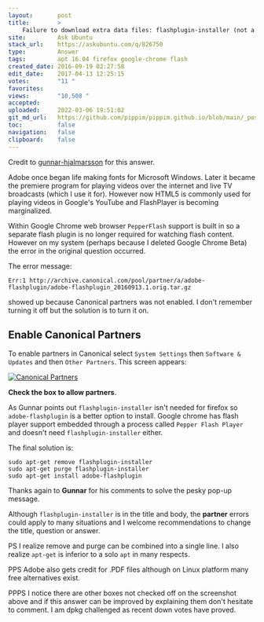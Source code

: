 ```yaml
---
layout:       post
title:        >
    Failure to download extra data files: flashplugin-installer (not a duplicate question)
site:         Ask Ubuntu
stack_url:    https://askubuntu.com/q/826750
type:         Answer
tags:         apt 16.04 firefox google-chrome flash
created_date: 2016-09-19 02:27:58
edit_date:    2017-04-13 12:25:15
votes:        "11 "
favorites:    
views:        "10,508 "
accepted:     
uploaded:     2022-03-06 19:51:02
git_md_url:   https://github.com/pippim/pippim.github.io/blob/main/_posts/2016/2016-09-19-Failure-to-download-extra-data-files_-flashplugin-installer-_not-a-duplicate-question_.md
toc:          false
navigation:   false
clipboard:    false
---
```


Credit to [gunnar-hjalmarsson][1] for this answer.

Adobe once began life making fonts for Microsoft Windows. Later it became the premiere program for playing videos over the internet and live TV broadcasts (which I use it for). However now HTML5 is commonly used for playing videos in Google's YouTube and FlashPlayer is becoming marginalized.

Within Google Chrome web browser `PepperFlash` support is built in so a separate flash plugin is no longer required for watching flash content. However on my system (perhaps because I deleted Google Chrome Beta) the error in the original question occurred.

The error message:

``` 
Err:1 http://archive.canonical.com/pool/partner/a/adobe-flashplugin/adobe-flashplugin_20160913.1.orig.tar.gz
```

showed up because Canonical partners was not enabled. I don't remember turning it off but the solution is to turn it on.

## Enable Canonical Partners


To enable partners in Canonical select `System Settings` then `Software & Updates` and then `Other Partners`. This screen appears:

[![Canonical Partners][2]][2]

**Check the box to allow partners**.

As Gunnar points out `flashplugin-installer` isn't needed for firefox so `adobe-flashplugin` is a better option to install. Google chrome has flash player support embedded through a process called `Pepper Flash Player` and doesn't need `flashplugin-installer` either.

The final solution is:

``` 
sudo apt-get remove flashplugin-installer
sudo apt-get purge flashplugin-installer
sudo apt-get install adobe-flashplugin
```

Thanks again to **Gunnar** for his comments to solve the pesky pop-up message.

Although `flashplugin-installer` is in the title and body, the **partner** errors could apply to many situations and I welcome recommendations to change the title, question or answer.

PS I realize remove and purge can be combined into a single line. I also realize `apt-get` is inferior to a solo `apt` in many respects.

PPS Adobe also gets credit for .PDF files although on Linux platform many free alternatives exist.

PPPS I notice there are other boxes not checked off on the screenshot above and if this answer can be improved by explaining them don't hesitate to comment. I am dpkg challenged as recent down votes have proved.


  [1]: https://askubuntu.com/users/159370/gunnar-hjalmarsson
  [2]: http://i.stack.imgur.com/Bgevc.png
